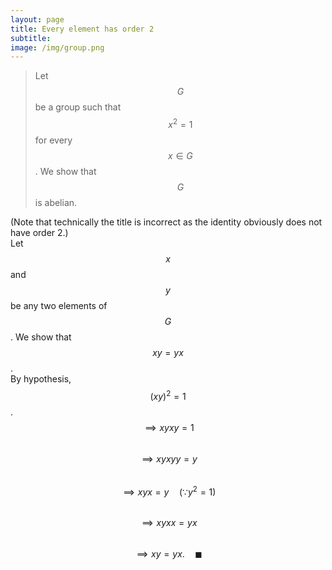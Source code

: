 ```yaml
---
layout: page
title: Every element has order 2
subtitle: 
image: /img/group.png
---
```

> Let $$G$$ be a group such that $$x^2 = 1$$ for every $$x \in G$$. We show that $$G$$ is abelian.  

(Note that technically the title is incorrect as the identity obviously does not have order 2.)  
Let $$x$$ and $$y$$ be any two elements of $$G$$. We show that $$xy = yx$$.  
By hypothesis, $$(xy)^2 = 1$$.  
$$\implies xyxy = 1$$  
$$\implies xyxyy = y$$  
$$\implies xyx = y \quad (\because y^2 = 1)$$  
$$\implies xyxx = yx$$  
$$\implies xy = yx. \quad \blacksquare$$